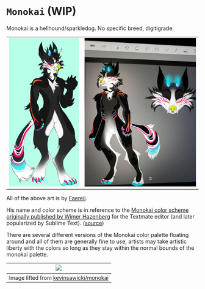 # `Monokai` (WIP)

Monokai is a hellhound/sparkledog. No specific breed, digitigrade.

<table>
  <tr>
    <td>
        <img src="images/wip v1.png"></img>
    </td>
    <td colspan="2" style="text-align: center">
        <img src="images/wip v2.jpg"></img>
    </td>
  </tr>
</table>

All of the above art is by [Faereii](https://www.deviantart.com/faereii).

His name and color scheme is in reference to the [Monokai color scheme originally published by Wimer Hazenberg](https://web.archive.org/web/20161107090516/http://www.monokai.nl/blog/2006/07/) for the Textmate editor (and later popularized by Sublime Text). ([source](https://graphicdesign.stackexchange.com/a/64982))

There are several different versions of the Monokai color palette floating around and all of them are generally fine to use, artists may take artistic liberty with the colors so long as they stay within the normal bounds of the monokai palette.

| ![](https://camo.githubusercontent.com/a4cd12f0aa9610f5487f031d3163918abdcb42ec/68747470733a2f2f662e636c6f75642e6769746875622e636f6d2f6173736574732f3637313337382f323236353637312f64303265626565382d396538352d313165332d396238632d3132623263623730313565332e706e67)|
|-|
| Image lifted from [kevinsawicki/monokai](kevinsawicki/monokai) |
